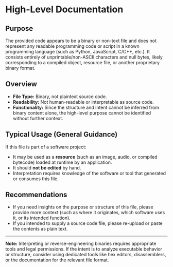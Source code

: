 # High-Level Documentation

## Purpose

The provided code appears to be a binary or non-text file and does not represent any readable programming code or script in a known programming language (such as Python, JavaScript, C/C++, etc.). It consists entirely of unprintable/non-ASCII characters and null bytes, likely corresponding to a compiled object, resource file, or another proprietary binary format.

## Overview

- **File Type:** Binary, not plaintext source code.
- **Readability:** Not human-readable or interpretable as source code.
- **Functionality:** Since the structure and intent cannot be inferred from binary content alone, the high-level purpose cannot be identified without further context.

## Typical Usage (General Guidance)

If this file is part of a software project:
- It may be used as a **resource** (such as an image, audio, or compiled bytecode) loaded at runtime by an application.
- It should **not be edited** by hand.
- Interpretation requires knowledge of the software or tool that generated or consumes this file.

## Recommendations

- If you need insights on the purpose or structure of this file, please provide more context (such as where it originates, which software uses it, or its intended function).
- If you intended to supply a source code file, please re-upload or paste the contents as plain text.

---

**Note:** Interpreting or reverse-engineering binaries requires appropriate tools and legal permissions. If the intent is to analyze executable behavior or structure, consider using dedicated tools like hex editors, disassemblers, or the documentation for the relevant file format.
